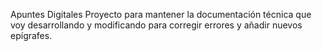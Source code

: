 Apuntes Digitales
Proyecto para mantener la documentación técnica que voy desarrollando y modificando para corregir errores y añadir nuevos epígrafes.
